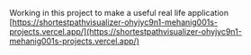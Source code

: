Working in this project to make a useful real life application
[https://shortestpathvisualizer-ohyjyc9n1-mehanig001s-projects.vercel.app/](https://shortestpathvisualizer-ohyjyc9n1-mehanig001s-projects.vercel.app/)
